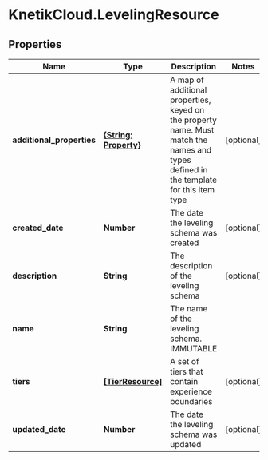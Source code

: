 # KnetikCloud.LevelingResource

## Properties
Name | Type | Description | Notes
------------ | ------------- | ------------- | -------------
**additional_properties** | [**{String: Property}**](Property.md) | A map of additional properties, keyed on the property name.  Must match the names and types defined in the template for this item type | [optional] 
**created_date** | **Number** | The date the leveling schema was created | [optional] 
**description** | **String** | The description of the leveling schema | [optional] 
**name** | **String** | The name of the leveling schema.  IMMUTABLE | 
**tiers** | [**[TierResource]**](TierResource.md) | A set of tiers that contain experience boundaries | [optional] 
**updated_date** | **Number** | The date the leveling schema was updated | [optional] 


